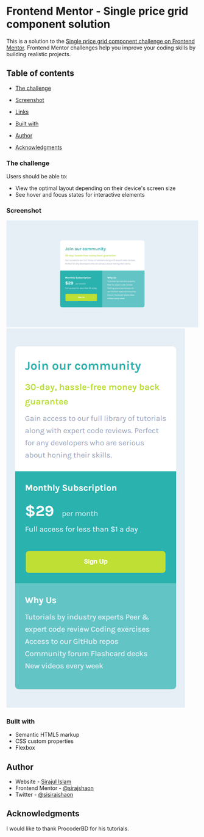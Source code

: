 # Frontend Mentor - Single price grid component solution

This is a solution to the [Single price grid component challenge on Frontend Mentor](https://www.frontendmentor.io/challenges/single-price-grid-component-5ce41129d0ff452fec5abbbc). Frontend Mentor challenges help you improve your coding skills by building realistic projects.

## Table of contents

- [The challenge](#the-challenge)
- [Screenshot](#screenshot)
- [Links](#links)

- [Built with](#built-with)

- [Author](#author)
- [Acknowledgments](#acknowledgments)

### The challenge

Users should be able to:

- View the optimal layout depending on their device's screen size
- See hover and focus states for interactive elements

### Screenshot

![](screencapture-desktop.jpg)
![](screencapture-mobile.jpg)

### Built with

- Semantic HTML5 markup
- CSS custom properties
- Flexbox

## Author

- Website - [Sirajul Islam](https://www.sistech95.netlify.com)
- Frontend Mentor - [@sirajshaon](https://www.frontendmentor.io/profile/sirajshaon)
- Twitter - [@sisirajshaon](https://www.twitter.com/sisirajshaon)

## Acknowledgments

I would like to thank ProcoderBD for his tutorials.
